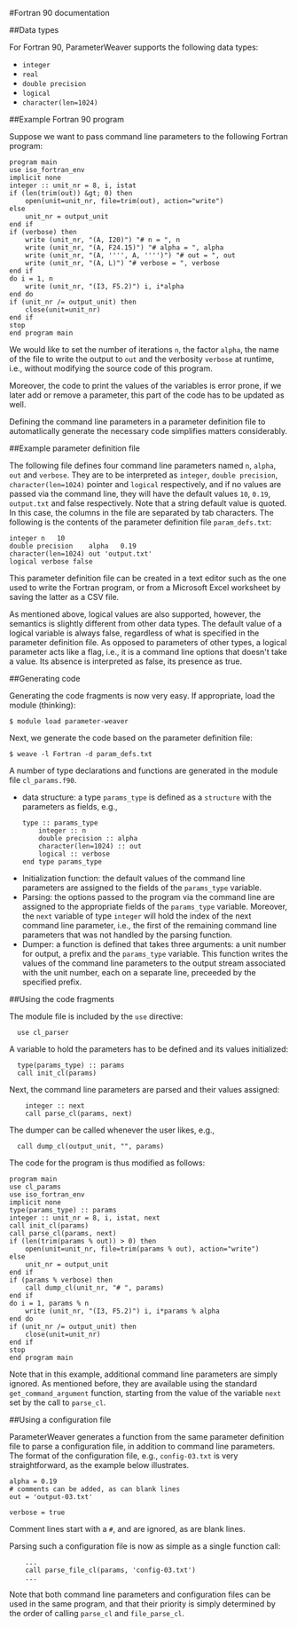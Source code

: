 #Fortran 90 documentation

##Data types

For Fortran 90, ParameterWeaver supports the following data types:

  * `integer`
  * `real`
  * `double precision`
  * `logical`
  * `character(len=1024)`

##Example Fortran 90 program

Suppose we want to pass command line parameters to the following Fortran
program:
```
program main
use iso_fortran_env
implicit none
integer :: unit_nr = 8, i, istat
if (len(trim(out)) &gt; 0) then
    open(unit=unit_nr, file=trim(out), action="write")
else
    unit_nr = output_unit
end if
if (verbose) then
    write (unit_nr, "(A, I20)") "# n = ", n
    write (unit_nr, "(A, F24.15)") "# alpha = ", alpha
    write (unit_nr, "(A, '''', A, '''')") "# out = ", out
    write (unit_nr, "(A, L)") "# verbose = ", verbose
end if
do i = 1, n
    write (unit_nr, "(I3, F5.2)") i, i*alpha
end do
if (unit_nr /= output_unit) then
    close(unit=unit_nr)
end if
stop
end program main
```
We would like to set the number of iterations `n`, the factor `alpha`, the
name of the file to write the output to `out` and the verbosity `verbose`
at runtime, i.e., without modifying the source code of this program.

Moreover, the code to print the values of the variables is error prone, if
we later add or remove a parameter, this part of the code has to be updated
as well.

Defining the command line parameters in a parameter definition file to
automatlically generate the necessary code simplifies matters considerably.

##Example parameter definition file

The following file defines four command line parameters named `n`, `alpha`,
`out` and `verbose`.  They are to be interpreted as `integer`, `double
precision`, `character(len=1024)` pointer and `logical` respectively, and
if no values are passed via the command line, they will have the default
values `10`, `0.19`, `output.txt` and false respectively.  Note that a
string default value is quoted.  In this case, the columns in the file are
separated by tab characters.  The following is the contents of the
parameter definition file `param_defs.txt`:
```
integer	n	10
double precision	alpha	0.19
character(len=1024)	out	'output.txt'
logical	verbose	false
```
This parameter definition file can be created in a text editor such as the
one used to write the Fortran program, or from a Microsoft Excel worksheet
by saving the latter as a CSV file.

As mentioned above, logical values are also supported, however, the
semantics is slightly different from other data types.  The default value
of a logical variable is always false, regardless of what is specified in
the parameter definition file.  As opposed to parameters of other types, a
logical parameter acts like a flag, i.e., it is a command line options that
doesn't take a value.  Its absence is interpreted as false, its presence as
true.

##Generating code

Generating the code fragments is now very easy.  If appropriate, load the
module (thinking):
```
$ module load parameter-weaver
```
Next, we generate the code based on the parameter definition file:
```
$ weave -l Fortran -d param_defs.txt
```
A number of type declarations and functions are generated in the module
file `cl_params.f90`.

  * data structure: a type `params_type` is defined as a `structure` with
    the parameters as fields, e.g.,
    ```
    type :: params_type
        integer :: n
        double precision :: alpha
        character(len=1024) :: out
        logical :: verbose
    end type params_type
    ```
  * Initialization function: the default values of the command line
    parameters are assigned to the fields of the `params_type` variable.
  * Parsing: the options passed to the program via the command line are
    assigned to the appropriate fields of the `params_type` variable.
    Moreover, the `next` variable of type `integer` will hold the index of
    the next command line parameter, i.e., the first of the remaining
    command line parameters that was not handled by the parsing function.
  * Dumper: a function is defined that takes three arguments: a unit number
    for output, a prefix and the `params_type` variable.  This function
    writes the values of the command line parameters to the output stream
    associated with the unit number, each on a separate line, preceeded by
    the specified prefix.

##Using the code fragments

The module file is included by the `use` directive:
```
  use cl_parser
```
A variable to hold the parameters has to be defined and its values
initialized:
```
  type(params_type) :: params
  call init_cl(params)
```
Next, the command line parameters are parsed and their values assigned:
```
    integer :: next
    call parse_cl(params, next)
```
The dumper can be called whenever the user likes, e.g.,
```
  call dump_cl(output_unit, "", params)
```
The code for the program is thus modified as follows:
```
program main
use cl_params
use iso_fortran_env
implicit none
type(params_type) :: params
integer :: unit_nr = 8, i, istat, next
call init_cl(params)
call parse_cl(params, next)
if (len(trim(params % out)) > 0) then
    open(unit=unit_nr, file=trim(params % out), action="write")
else
    unit_nr = output_unit
end if
if (params % verbose) then
    call dump_cl(unit_nr, "# ", params)
end if
do i = 1, params % n
    write (unit_nr, "(I3, F5.2)") i, i*params % alpha
end do
if (unit_nr /= output_unit) then
    close(unit=unit_nr)
end if
stop
end program main
```

Note that in this example, additional command line parameters are simply
ignored.  As mentioned before, they are available using the standard
`get_command_argument` function, starting from the value of the variable
`next` set by the call to `parse_cl`.

##Using a configuration file

ParameterWeaver generates a function from the same parameter definition
file to parse a configuration file, in addition to command line parameters.
The format of the configuration file, e.g., `config-03.txt` is very
straightforward, as the example below illustrates.
```
alpha = 0.19
# comments can be added, as can blank lines
out = 'output-03.txt'

verbose = true
```
Comment lines start with a `#`, and are ignored, as are blank lines.

Parsing such a configuration file is now as simple as a single function
call:
```
    ...
    call parse_file_cl(params, 'config-03.txt')
    ...
```
Note that both command line parameters and configuration files can be used
in the same program, and that their priority is simply determined by the
order of calling `parse_cl` and `file_parse_cl`.
